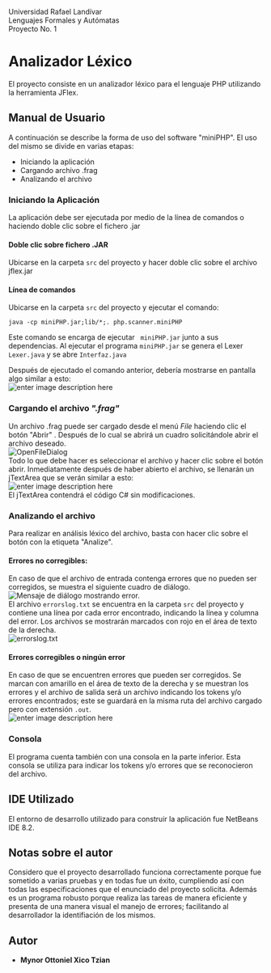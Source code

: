 
Universidad Rafael Landívar</br>
Lenguajes Formales y Autómatas</br>
Proyecto No. 1</br>

# Analizador Léxico
El proyecto consiste en un analizador léxico para el lenguaje PHP utilizando la herramienta JFlex.
## Manual de Usuario

A continuación se describe la forma de uso del software "miniPHP". El uso del mismo se divide en varias etapas:

 - Iniciando la aplicación
 - Cargando archivo .frag
 - Analizando el archivo
### Iniciando la Aplicación

La aplicación debe ser ejecutada por medio de la línea de comandos o haciendo doble clic sobre el fichero .jar
#### Doble clic sobre fichero .JAR
Ubicarse en la carpeta ```src``` del proyecto y hacer doble clic sobre el archivo jflex.jar
#### Línea de comandos
Ubicarse en la carpeta ```src``` del proyecto y ejecutar el comando:
```
java -cp miniPHP.jar;lib/*;. php.scanner.miniPHP
```
Este comando se encarga de ejecutar ``` miniPHP.jar``` junto a sus dependencias.
Al ejecutar el programa  ```miniPHP.jar``` se genera el Lexer ``` Lexer.java``` y  se abre ```Interfaz.java``` 

Después de ejecutado el comando anterior, debería mostrarse en pantalla algo similar a esto:  </br>
![enter image description here](https://lh3.googleusercontent.com/tb4tjexpcixJA-zJI7PjweNv9oHR_Myp72giCUq02y5ITz66NmFjnXvDsMQNnwn80jzTfg502hYA)
</br>
### Cargando el archivo *".frag"*
Un archivo .frag puede ser cargado desde el menú *File* haciendo clic el botón "Abrir" . Después de lo cual se abrirá un cuadro solicitándole abrir el archivo deseado.</br>
![OpenFileDialog](https://lh3.googleusercontent.com/nZ1UitJXhV7vpIy_Tf91ZGkyGeGve1Soknj9x5jhQE85te80HOW26if7nQYd1LtNzlxaCNMCRmAH)
</br>
Todo lo que debe hacer es seleccionar el archivo y hacer clic sobre el botón abrir.
Inmediatamente después de haber abierto el archivo, se llenarán un jTextArea que se verán similar a esto:</br>
![enter image description here](https://lh3.googleusercontent.com/TOCROeYTZu8VdHW7J6r5mXX2o1w58J_BYXLpKfXPHBuM7lUUsH148yM-5En0gXxZr7Wc-zGn9i3I)
</br>
El jTextArea contendrá el código C# sin modificaciones.

### Analizando el archivo
Para realizar en análisis léxico del archivo, basta con hacer clic sobre el botón con la etiqueta "Analize".
#### Errores no corregibles:
En caso de que el archivo de entrada contenga errores que no pueden ser corregidos, se muestra el siguiente cuadro de diálogo.</br>
![Mensaje de diálogo mostrando error. ](https://lh3.googleusercontent.com/TRXp--goFfo31ZrQ4IGTxXgKcl6WIQ-UimXZiHMczQ7uD6tU1u4nzRLQzmtWot8EeBHnmulGX8Gi)
</br>
El archivo ```errorslog.txt``` se encuentra en la carpeta ```src``` del proyecto y contiene una línea por cada error encontrado, indicando la línea y columna del error.
Los archivos se mostrarán marcados con rojo en el  área de texto de la derecha.</br>
![errorslog.txt](https://lh3.googleusercontent.com/3SmsfXS2Wde5Vi5Zlyfc9aiG_8tT1IJHvB_NXOepTFFLtEPg2aAi8R5faL11P6MK_FXWm5rz8gq_)
</br>
#### Errores corregibles o ningún error
En caso de que se encuentren errores que pueden ser corregidos. Se marcan con amarillo en el área de texto de la derecha y se muestran los errores y el archivo de salida será un archivo indicando los tokens y/o errores encontrados; este se guardará en la misma ruta del archivo cargado pero con extensión  ```.out```.</br>
![enter image description here](https://lh3.googleusercontent.com/nip0RedJumyXsat7Y-n0WdN5fF9JtPSpuLMjTWpuyjr0J7tf3g55M3JVzfjDgaPOMeQjW6c811b6)
</br>
### Consola
El programa cuenta también con una consola en la parte inferior. Esta consola se utiliza para indicar los tokens y/o errores que se reconocieron del archivo.
## IDE Utilizado
El entorno de desarrollo utilizado para construir la aplicación fue NetBeans IDE 8.2.
## Notas sobre el autor
Considero que el proyecto desarrollado funciona correctamente porque fue sometido a varias pruebas y en todas fue un éxito, cumpliendo así con todas las especificaciones que el enunciado del proyecto solicita. Además es un programa robusto porque realiza las tareas de manera eficiente y presenta de una manera visual el manejo de errores; facilitando al desarrollador la identifiación de los mismos.
## Autor

* **Mynor Ottoniel Xico Tzian**
